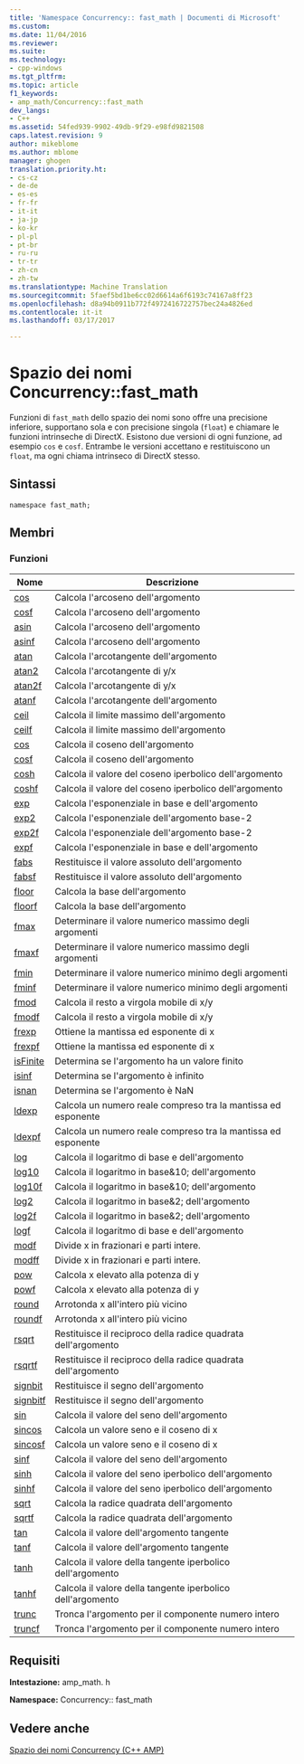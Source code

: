 ```yaml
---
title: 'Namespace Concurrency:: fast_math | Documenti di Microsoft'
ms.custom: 
ms.date: 11/04/2016
ms.reviewer: 
ms.suite: 
ms.technology:
- cpp-windows
ms.tgt_pltfrm: 
ms.topic: article
f1_keywords:
- amp_math/Concurrency::fast_math
dev_langs:
- C++
ms.assetid: 54fed939-9902-49db-9f29-e98fd9821508
caps.latest.revision: 9
author: mikeblome
ms.author: mblome
manager: ghogen
translation.priority.ht:
- cs-cz
- de-de
- es-es
- fr-fr
- it-it
- ja-jp
- ko-kr
- pl-pl
- pt-br
- ru-ru
- tr-tr
- zh-cn
- zh-tw
ms.translationtype: Machine Translation
ms.sourcegitcommit: 5faef5bd1be6cc02d6614a6f6193c74167a8ff23
ms.openlocfilehash: d8a94b0911b772f4972416722757bec24a4826ed
ms.contentlocale: it-it
ms.lasthandoff: 03/17/2017

---
```

# <a name="concurrencyfastmath-namespace"></a>Spazio dei nomi Concurrency::fast_math
Funzioni di `fast_math` dello spazio dei nomi sono offre una precisione inferiore, supportano sola e con precisione singola (`float`) e chiamare le funzioni intrinseche di DirectX. Esistono due versioni di ogni funzione, ad esempio `cos` e `cosf`. Entrambe le versioni accettano e restituiscono un `float`, ma ogni chiama intrinseco di DirectX stesso.  
  
## <a name="syntax"></a>Sintassi  
  
```  
namespace fast_math;  
```  
  
## <a name="members"></a>Membri  
  
### <a name="functions"></a>Funzioni  
  
|Nome|Descrizione|  
|----------|-----------------|  
|[cos](concurrency-fast-math-namespace-functions.md#cos)|Calcola l'arcoseno dell'argomento|  
|[cosf](concurrency-fast-math-namespace-functions.md#cosf)|Calcola l'arcoseno dell'argomento|  
|[asin](concurrency-fast-math-namespace-functions.md#asin)|Calcola l'arcoseno dell'argomento|  
|[asinf](concurrency-fast-math-namespace-functions.md#asinf)|Calcola l'arcoseno dell'argomento|  
|[atan](concurrency-fast-math-namespace-functions.md#atan)|Calcola l'arcotangente dell'argomento|  
|[atan2](concurrency-fast-math-namespace-functions.md#atan2)|Calcola l'arcotangente di y/x|  
|[atan2f](concurrency-fast-math-namespace-functions.md#atan2f)|Calcola l'arcotangente di y/x|  
|[atanf](concurrency-fast-math-namespace-functions.md#atanf)|Calcola l'arcotangente dell'argomento|  
|[ceil](concurrency-fast-math-namespace-functions.md#ceil)|Calcola il limite massimo dell'argomento|  
|[ceilf](concurrency-fast-math-namespace-functions.md#ceilf)|Calcola il limite massimo dell'argomento|  
|[cos](concurrency-fast-math-namespace-functions.md#cos)|Calcola il coseno dell'argomento|  
|[cosf](concurrency-fast-math-namespace-functions.md#cosf)|Calcola il coseno dell'argomento|  
|[cosh](concurrency-fast-math-namespace-functions.md#cosh)|Calcola il valore del coseno iperbolico dell'argomento|  
|[coshf](concurrency-fast-math-namespace-functions.md#coshf)|Calcola il valore del coseno iperbolico dell'argomento|  
|[exp](concurrency-fast-math-namespace-functions.md#exp)|Calcola l'esponenziale in base e dell'argomento|  
|[exp2](concurrency-fast-math-namespace-functions.md#exp2)|Calcola l'esponenziale dell'argomento base-2|  
|[exp2f](concurrency-fast-math-namespace-functions.md#exp2f)|Calcola l'esponenziale dell'argomento base-2|  
|[expf](concurrency-fast-math-namespace-functions.md#expf)|Calcola l'esponenziale in base e dell'argomento|  
|[fabs](concurrency-fast-math-namespace-functions.md#fabs)|Restituisce il valore assoluto dell'argomento|  
|[fabsf](concurrency-fast-math-namespace-functions.md#fabsf)|Restituisce il valore assoluto dell'argomento|  
|[floor](concurrency-fast-math-namespace-functions.md#floor)|Calcola la base dell'argomento|  
|[floorf](concurrency-fast-math-namespace-functions.md#floorf)|Calcola la base dell'argomento|  
|[fmax](concurrency-fast-math-namespace-functions.md#fmax)|Determinare il valore numerico massimo degli argomenti|  
|[fmaxf](concurrency-fast-math-namespace-functions.md#fmaxf)|Determinare il valore numerico massimo degli argomenti|  
|[fmin](concurrency-fast-math-namespace-functions.md#fmin)|Determinare il valore numerico minimo degli argomenti|  
|[fminf](concurrency-fast-math-namespace-functions.md#fminf)|Determinare il valore numerico minimo degli argomenti|  
|[fmod](concurrency-fast-math-namespace-functions.md#fmod)|Calcola il resto a virgola mobile di x/y|  
|[fmodf](concurrency-fast-math-namespace-functions.md#fmodf)|Calcola il resto a virgola mobile di x/y|  
|[frexp](concurrency-fast-math-namespace-functions.md#frexp)|Ottiene la mantissa ed esponente di x|  
|[frexpf](concurrency-fast-math-namespace-functions.md#frexpf)|Ottiene la mantissa ed esponente di x|  
|[isFinite](concurrency-fast-math-namespace-functions.md#isfinite)|Determina se l'argomento ha un valore finito|  
|[isinf](concurrency-fast-math-namespace-functions.md#isinf)|Determina se l'argomento è infinito|  
|[isnan](concurrency-fast-math-namespace-functions.md#isnan)|Determina se l'argomento è NaN|  
|[ldexp](concurrency-fast-math-namespace-functions.md#ldexp)|Calcola un numero reale compreso tra la mantissa ed esponente|  
|[ldexpf](concurrency-fast-math-namespace-functions.md#ldexpf)|Calcola un numero reale compreso tra la mantissa ed esponente|  
|[log](concurrency-fast-math-namespace-functions.md#log)|Calcola il logaritmo di base e dell'argomento|  
|[log10](concurrency-fast-math-namespace-functions.md#log10)|Calcola il logaritmo in base&10; dell'argomento|  
|[log10f](concurrency-fast-math-namespace-functions.md#log10f)|Calcola il logaritmo in base&10; dell'argomento|  
|[log2](concurrency-fast-math-namespace-functions.md#log2)|Calcola il logaritmo in base&2; dell'argomento|  
|[log2f](concurrency-fast-math-namespace-functions.md#log2f)|Calcola il logaritmo in base&2; dell'argomento|  
|[logf](concurrency-fast-math-namespace-functions.md#logf)|Calcola il logaritmo di base e dell'argomento|  
|[modf](concurrency-fast-math-namespace-functions.md#modf)|Divide x in frazionari e parti intere.|  
|[modff](concurrency-fast-math-namespace-functions.md#modff)|Divide x in frazionari e parti intere.|  
|[pow](concurrency-fast-math-namespace-functions.md#pow)|Calcola x elevato alla potenza di y|  
|[powf](concurrency-fast-math-namespace-functions.md#powf)|Calcola x elevato alla potenza di y|  
|[round](concurrency-fast-math-namespace-functions.md#round)|Arrotonda x all'intero più vicino|  
|[roundf](concurrency-fast-math-namespace-functions.md#roundf)|Arrotonda x all'intero più vicino|  
|[rsqrt](concurrency-fast-math-namespace-functions.md#rsqrt)|Restituisce il reciproco della radice quadrata dell'argomento|  
|[rsqrtf](concurrency-fast-math-namespace-functions.md#rsqrtf)|Restituisce il reciproco della radice quadrata dell'argomento|  
|[signbit](concurrency-fast-math-namespace-functions.md#signbit)|Restituisce il segno dell'argomento|  
|[signbitf](concurrency-fast-math-namespace-functions.md#signbitf)|Restituisce il segno dell'argomento|  
|[sin](concurrency-fast-math-namespace-functions.md#sin)|Calcola il valore del seno dell'argomento|  
|[sincos](concurrency-fast-math-namespace-functions.md#sincos)|Calcola un valore seno e il coseno di x|  
|[sincosf](concurrency-fast-math-namespace-functions.md#sincosf)|Calcola un valore seno e il coseno di x|  
|[sinf](concurrency-fast-math-namespace-functions.md#sinf)|Calcola il valore del seno dell'argomento|  
|[sinh](concurrency-fast-math-namespace-functions.md#sinh)|Calcola il valore del seno iperbolico dell'argomento|  
|[sinhf](concurrency-fast-math-namespace-functions.md#sinhf)|Calcola il valore del seno iperbolico dell'argomento|  
|[sqrt](concurrency-fast-math-namespace-functions.md#sqrt)|Calcola la radice quadrata dell'argomento|  
|[sqrtf](concurrency-fast-math-namespace-functions.md#sqrtf)|Calcola la radice quadrata dell'argomento|  
|[tan](concurrency-fast-math-namespace-functions.md#tan)|Calcola il valore dell'argomento tangente|  
|[tanf](concurrency-fast-math-namespace-functions.md#tanf)|Calcola il valore dell'argomento tangente|  
|[tanh](concurrency-fast-math-namespace-functions.md#tanh)|Calcola il valore della tangente iperbolico dell'argomento|  
|[tanhf](concurrency-fast-math-namespace-functions.md#tanhf)|Calcola il valore della tangente iperbolico dell'argomento|  
|[trunc](concurrency-fast-math-namespace-functions.md#trunc)|Tronca l'argomento per il componente numero intero|  
|[truncf](concurrency-fast-math-namespace-functions.md#truncf)|Tronca l'argomento per il componente numero intero|  

## <a name="requirements"></a>Requisiti  
 **Intestazione:** amp_math. h  
  
 **Namespace:** Concurrency:: fast_math  
  
## <a name="see-also"></a>Vedere anche  
 [Spazio dei nomi Concurrency (C++ AMP)](concurrency-namespace-cpp-amp.md)

